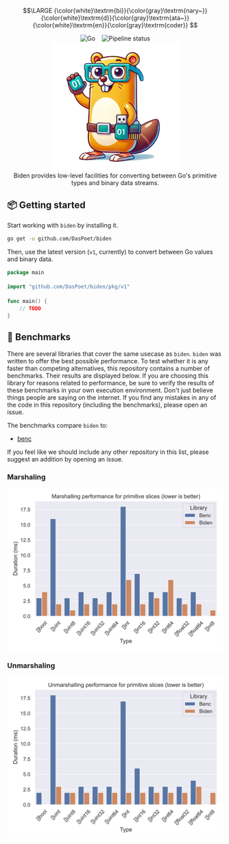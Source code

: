 $$\LARGE {\color{white}\textrm{bi}}{\color{gray}\textrm{nary~}}{\color{white}\textrm{d}}{\color{gray}\textrm{ata~}}{\color{white}\textrm{en}}{\color{gray}\textrm{coder}} $$

<div align="center">
    <img src="https://img.shields.io/badge/Written_In-Go-00acd7?style=for-the-badge&logo=go" alt="Go" style="height: 28px;" />
    &nbsp;&nbsp;
    <img src="https://github.com/DasPoet/biden/actions/workflows/go.yml/badge.svg?branch=master" alt="Pipeline status" style="height: 28px;" />
</div>

<div align="center">
    <img width="300" src="/assets/logo.png" alt="logo" />
</div>

<div align="center">
    Biden provides low-level facilities for converting between Go's primitive types and binary data streams.
</div

<hr />

## 📦 Getting started

Start working with `biden` by installing it.

```bash
go get -u github.com/DasPoet/biden
```

Then, use the latest version (`v1`, currently) to convert between Go values and binary data.

```go
package main

import "github.com/DasPoet/biden/pkg/v1"

func main() {
    // TODO
}
```

## 🚀 Benchmarks

There are several libraries that cover the same usecase as `biden`. `biden` was written to offer the best possible performance. To test whether it is any faster than competing alternatives, this repository contains a number of benchmarks. Their results are displayed below. If you are choosing this library for reasons related to performance, be sure to verify the results of these benchmarks in your own execution environment. Don't just believe things people are saying on the internet. If you find any mistakes in any of the code in this repository (including the benchmarks), please open an issue.

The benchmarks compare `biden` to:

* [benc](https://github.com/deneonet/benc)

If you feel like we should include any other repository in this list, please suggest an addition by opening an issue.

### Marshaling

![marshal slices](assets/benchmark_marshal.svg)

### Unmarshaling

![unmarshal slices](assets/benchmark_unmarshal.svg)

